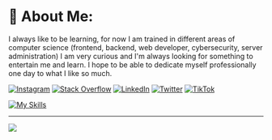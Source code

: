 # 💫 About Me:
I always like to be learning, for now I am trained in different areas of computer science (frontend, backend, web developer, cybersecurity, server administration) I am very curious and I'm always looking for something to entertain me and learn. I hope to be able to dedicate myself professionally one day to what I like so much.

[![Instagram](https://img.shields.io/badge/Instagram-%23E4405F.svg?logo=Instagram&logoColor=white)](https://instagram.com/_sebascm_)
[![Stack Overflow](https://img.shields.io/badge/-Stackoverflow-FE7A16?logo=stack-overflow&logoColor=white)](https://stackoverflow.com/users/22866536)
[![LinkedIn](https://img.shields.io/badge/LinkedIn-%230077B5.svg?logo=linkedin&logoColor=white)](https://linkedin.com/in/sebascm)
[![Twitter](https://img.shields.io/badge/Twitter-%231DA1F2.svg?logo=Twitter&logoColor=white)](https://twitter.com/_sebascm_) 
[![TikTok](https://img.shields.io/badge/TikTok-%23000000.svg?logo=TikTok&logoColor=white)](https://tiktok.com/@__sebascm__)

[![My Skills](https://skillicons.dev/icons?i=html,css,js)](https://skillicons.dev)

---
[![](https://visitcount.itsvg.in/api?id=sebascm-dev&icon=0&color=3)](https://visitcount.itsvg.in)

